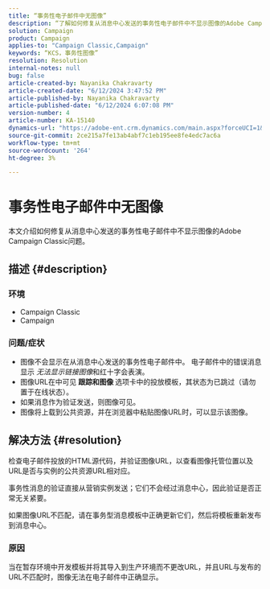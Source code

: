 ```yaml
---
title: “事务性电子邮件中无图像”
description: “了解如何修复从消息中心发送的事务性电子邮件中不显示图像的Adobe Campaign Classic问题。”
solution: Campaign
product: Campaign
applies-to: "Campaign Classic,Campaign"
keywords: “KCS，事务性图像”
resolution: Resolution
internal-notes: null
bug: false
article-created-by: Nayanika Chakravarty
article-created-date: "6/12/2024 3:47:52 PM"
article-published-by: Nayanika Chakravarty
article-published-date: "6/12/2024 6:07:08 PM"
version-number: 4
article-number: KA-15140
dynamics-url: "https://adobe-ent.crm.dynamics.com/main.aspx?forceUCI=1&pagetype=entityrecord&etn=knowledgearticle&id=fcc2e61c-d328-ef11-840b-0022480a40c2"
source-git-commit: 2ce215a7fe13ab4abf7c1eb195ee8fe4edc7ac6a
workflow-type: tm+mt
source-wordcount: '264'
ht-degree: 3%

---
```


# 事务性电子邮件中无图像


本文介绍如何修复从消息中心发送的事务性电子邮件中不显示图像的Adobe Campaign Classic问题。

## 描述 {#description}


### <b>环境</b>

- Campaign Classic
- Campaign




### <b>问题/症状</b>

- 图像不会显示在从消息中心发送的事务性电子邮件中。 电子邮件中的错误消息显示 *无法显示链接图像*&#x200B;和红十字会表演。
- 图像URL在中可见 <b>跟踪和图像 </b>选项卡中的投放模板，其状态为已跳过（请勿置于在线状态）。
- 如果消息作为验证发送，则图像可见。
- 图像将上载到公共资源，并在浏览器中粘贴图像URL时，可以显示该图像。



## 解决方法 {#resolution}






检查电子邮件投放的HTML源代码，并验证图像URL，以查看图像托管位置以及URL是否与实例的公共资源URL相对应。



事务性消息的验证直接从营销实例发送；它们不会经过消息中心，因此验证是否正常无关紧要。



如果图像URL不匹配，请在事务型消息模板中正确更新它们，然后将模板重新发布到消息中心。



### <b>原因</b>

当在暂存环境中开发模板并将其导入到生产环境而不更改URL，并且URL与发布的URL不匹配时，图像无法在电子邮件中正确显示。




